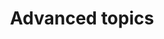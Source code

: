 ---
title: Advanced topics
headerTitle: Advanced topics
linkTitle: Advanced topics
description: Advanced topics for Change Data Capture in YugabyteDB.
menu:
  preview:
    parent: explore-change-data-capture-logical-replication
    identifier: cdc-advanced-topics
    weight: 50
type: docs
---
